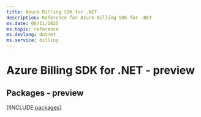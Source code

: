 ```yaml
---
title: Azure Billing SDK for .NET
description: Reference for Azure Billing SDK for .NET
ms.date: 06/11/2025
ms.topic: reference
ms.devlang: dotnet
ms.service: billing
---
```

# Azure Billing SDK for .NET - preview
## Packages - preview
[!INCLUDE [packages](billing-index.md)]